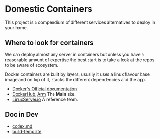 # Domestic Containers

This project is a compendium of different services alternatives to deploy in your home.

## Where to look for containers

We can deploy almost any server in containers but unless you have a reasonable amount of expertise the best start is to take a look at the repos to be aware of ecosystem.

Docker containers are built by layers, usually it uses a linux flavour base image and on top of it, stacks the different dependencies and the app.

- [Docker's Official documentation][DockerDocs]
- [DockerHub], [Arm][DockerHub_Arm] The **Main** site.
- [LinuxServer.io] A reference team.

[DockerDocs]: https://docs.docker.com/
[DockerHub]: https://hub.docker.com/search/?q=&type=image
[DockerHub_Arm]: https://hub.docker.com/search/?q=&type=image&architecture=arm&image_filter=official
[LinuxServer.io]: https://www.linuxserver.io/

## Doc in Dev

- [codex.md](codex.md)
- [build-template](build-template)
